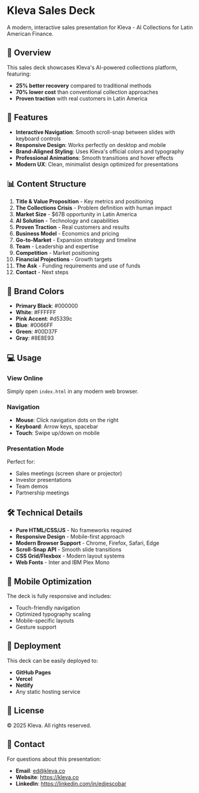 # Kleva Sales Deck

A modern, interactive sales presentation for Kleva - AI Collections for Latin American Finance.

## 🎯 Overview

This sales deck showcases Kleva's AI-powered collections platform, featuring:
- **25% better recovery** compared to traditional methods
- **70% lower cost** than conventional collection approaches
- **Proven traction** with real customers in Latin America

## 🚀 Features

- **Interactive Navigation**: Smooth scroll-snap between slides with keyboard controls
- **Responsive Design**: Works perfectly on desktop and mobile
- **Brand-Aligned Styling**: Uses Kleva's official colors and typography
- **Professional Animations**: Smooth transitions and hover effects
- **Modern UX**: Clean, minimalist design optimized for presentations

## 📊 Content Structure

1. **Title & Value Proposition** - Key metrics and positioning
2. **The Collections Crisis** - Problem definition with human impact
3. **Market Size** - $67B opportunity in Latin America
4. **AI Solution** - Technology and capabilities
5. **Proven Traction** - Real customers and results
6. **Business Model** - Economics and pricing
7. **Go-to-Market** - Expansion strategy and timeline
8. **Team** - Leadership and expertise
9. **Competition** - Market positioning
10. **Financial Projections** - Growth targets
11. **The Ask** - Funding requirements and use of funds
12. **Contact** - Next steps

## 🎨 Brand Colors

- **Primary Black**: #000000
- **White**: #FFFFFF  
- **Pink Accent**: #d5339c
- **Blue**: #0066FF
- **Green**: #00D37F
- **Gray**: #8E8E93

## 💻 Usage

### View Online
Simply open `index.html` in any modern web browser.

### Navigation
- **Mouse**: Click navigation dots on the right
- **Keyboard**: Arrow keys, spacebar
- **Touch**: Swipe up/down on mobile

### Presentation Mode
Perfect for:
- Sales meetings (screen share or projector)
- Investor presentations
- Team demos
- Partnership meetings

## 🛠 Technical Details

- **Pure HTML/CSS/JS** - No frameworks required
- **Responsive Design** - Mobile-first approach
- **Modern Browser Support** - Chrome, Firefox, Safari, Edge
- **Scroll-Snap API** - Smooth slide transitions
- **CSS Grid/Flexbox** - Modern layout systems
- **Web Fonts** - Inter and IBM Plex Mono

## 📱 Mobile Optimization

The deck is fully responsive and includes:
- Touch-friendly navigation
- Optimized typography scaling
- Mobile-specific layouts
- Gesture support

## 🚀 Deployment

This deck can be easily deployed to:
- **GitHub Pages**
- **Vercel**
- **Netlify** 
- Any static hosting service

## 📄 License

© 2025 Kleva. All rights reserved.

## 📧 Contact

For questions about this presentation:
- **Email**: ed@kleva.co
- **Website**: https://kleva.co
- **LinkedIn**: https://linkedin.com/in/edjescobar